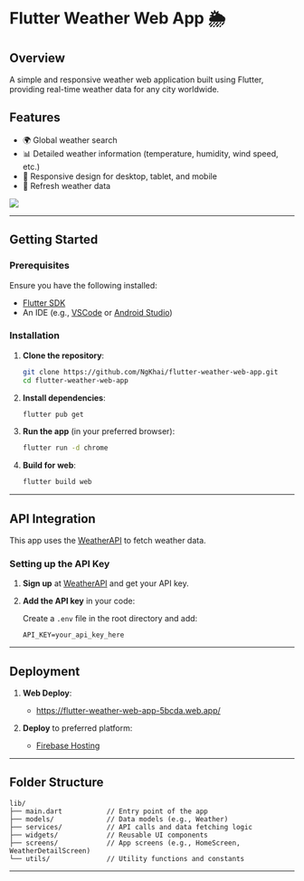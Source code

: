
# Flutter Weather Web App 🌦️

## Overview

A simple and responsive weather web application built using Flutter, providing real-time weather data for any city worldwide.

## Features

- 🌍 Global weather search
- 📊 Detailed weather information (temperature, humidity, wind speed, etc.)
- 📱 Responsive design for desktop, tablet, and mobile
- 🔄 Refresh weather data

![](https://github.com/NgKhai/GoldenOwl_test_result/blob/master/assets/result.gif)

---

## Getting Started

### Prerequisites

Ensure you have the following installed:

- [Flutter SDK](https://flutter.dev/docs/get-started/install)
- An IDE (e.g., [VSCode](https://code.visualstudio.com/) or [Android Studio](https://developer.android.com/studio))

### Installation

1. **Clone the repository**:
   ```bash
   git clone https://github.com/NgKhai/flutter-weather-web-app.git
   cd flutter-weather-web-app
   ```

2. **Install dependencies**:
   ```bash
   flutter pub get
   ```

3. **Run the app** (in your preferred browser):
   ```bash
   flutter run -d chrome
   ```

4. **Build for web**:
   ```bash
   flutter build web
   ```

---

## API Integration

This app uses the [WeatherAPI](https://weatherAPI.com/) to fetch weather data.

### Setting up the API Key

1. **Sign up** at [WeatherAPI](https://weatherAPI.com/) and get your API key.
2. **Add the API key** in your code:

   Create a `.env` file in the root directory and add:
   ```env
   API_KEY=your_api_key_here
   ```

---

## Deployment

1. **Web Deploy**:
   - https://flutter-weather-web-app-5bcda.web.app/

2. **Deploy** to preferred platform:
   - [Firebase Hosting](https://firebase.google.com/docs/hosting/)

---

## Folder Structure

```plaintext
lib/
├── main.dart           // Entry point of the app
├── models/             // Data models (e.g., Weather)
├── services/           // API calls and data fetching logic
├── widgets/            // Reusable UI components
├── screens/            // App screens (e.g., HomeScreen, WeatherDetailScreen)
└── utils/              // Utility functions and constants
```

---
